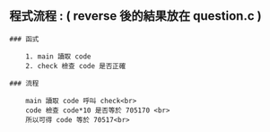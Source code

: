 ## 程式流程 : ( reverse 後的結果放在 question.c )

	### 函式
		
		1. main 讀取 code
		2. check 檢查 code 是否正確

	### 流程

		main 讀取 code 呼叫 check<br>
		code 檢查 code*10 是否等於 705170 <br>
		所以可得 code 等於 70517<br>